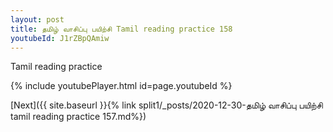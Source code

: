 ```yaml
---
layout: post
title: தமிழ் வாசிப்பு பயிற்சி Tamil reading practice 158
youtubeId: J1rZBpQAmiw
---
```

 
 
Tamil reading practice
 
 
 
 
 


{% include youtubePlayer.html id=page.youtubeId %}
 
[Next]({{ site.baseurl }}{% link  split1/_posts/2020-12-30-தமிழ் வாசிப்பு பயிற்சி tamil reading practice 157.md%})
 
